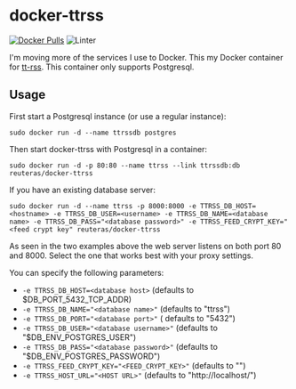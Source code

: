 # docker-ttrss

[![Docker Pulls](https://img.shields.io/docker/pulls/reuteras/docker-ttrss.svg?style=plastic)](https://hub.docker.com/r/reuteras/docker-ttrss/) ![Linter](https://github.com/reuteras/docker-ttrss/workflows/Linter/badge.svg)


I'm moving more of the services I use to Docker. This my Docker container for [tt-rss](https://tt-rss.org/). This container only supports Postgresql.

## Usage

First start a Postgresql instance (or use a regular instance):

    sudo docker run -d --name ttrssdb postgres

Then start docker-ttrss with Postgresql in a container:

    sudo docker run -d -p 80:80 --name ttrss --link ttrssdb:db reuteras/docker-ttrss

If you have an existing database server:

    sudo docker run -d --name ttrss -p 8000:8000 -e TTRSS_DB_HOST=<hostname> -e TTRSS_DB_USER=<username> -e TTRSS_DB_NAME=<database name> -e TTRSS_DB_PASS="<database password>" -e TTRSS_FEED_CRYPT_KEY="<feed crypt key" reuteras/docker-ttrss

As seen in the two examples above the web server listens on both port 80 and 8000. Select the one that works best with your proxy settings.

You can specify the following parameters:

* `-e TTRSS_DB_HOST=<database host>` (defaults to $DB_PORT_5432_TCP_ADDR)
* `-e TTRSS_DB_NAME="<database name>"` (defaults to "ttrss")
* `-e TTRSS_DB_PORT="<database port>"` ( defaults to "5432")
* `-e TTRSS_DB_USER="<database username>"` (defaults to "$DB_ENV_POSTGRES_USER")
* `-e TTRSS_DB_PASS="<database password>"` (defaults to "$DB_ENV_POSTGRES_PASSWORD")
* `-e TTRSS_FEED_CRYPT_KEY="<FEED_CRYPT_KEY>"` (defaults to "")
* `-e TTRSS_HOST_URL="<HOST URL>"` (defaults to "http://localhost/")

